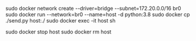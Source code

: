 sudo docker network create --driver=bridge --subnet=172.20.0.0/16 br0
sudo docker run --network=br0 --name=host -d python:3.8 
sudo docker cp ./send.py host:./
sudo docker exec -it host sh

sudo docker stop host
sudo docker rm host